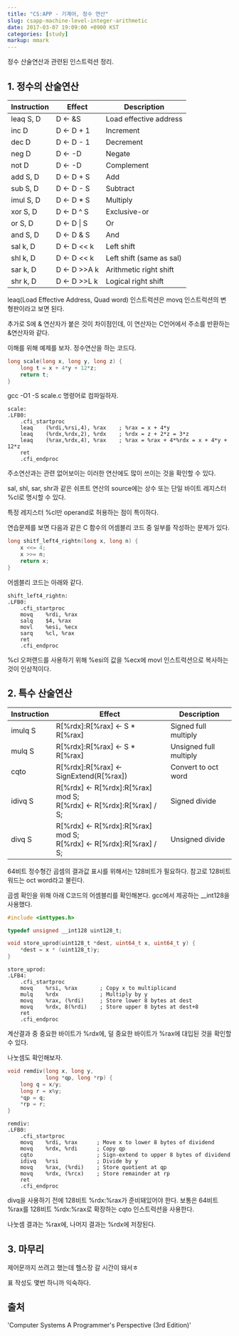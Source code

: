 ```yaml
---
title: "CS:APP - 기계어, 정수 연산"
slug: csapp-machine-level-integer-arithmetic
date: 2017-03-07 19:09:00 +0900 KST
categories: [study]
markup: mmark
---
```


정수 산술연산과 관련된 인스트럭션 정리.

## 1. 정수의 산술연산

| Instruction | Effect        | Description              |
| ----------- | ------------- | ------------------------ |
| leaq S, D   | D <\- &S      | Load effective address   |
| inc D       | D <\- D + 1   | Increment                |
| dec D       | D <\- D - 1   | Decrement                |
| neg D       | D <\- -D      | Negate                   |
| not D       | D <\- -D      | Complement               |
| add S, D    | D <\- D + S   | Add                      |
| sub S, D    | D <\- D - S   | Subtract                 |
| imul S, D   | D <\- D * S   | Multiply                 |
| xor S, D    | D <\- D ^ S   | Exclusive-or             |
| or S, D     | D <\- D \| S  | Or                       |
| and S, D    | D <\- D & S   | And                      |
| sal k, D    | D <\- D << k  | Left shift               |
| shl k, D    | D <\- D << k  | Left shift (same as sal) |
| sar k, D    | D <\- D >>A k | Arithmetic right shift   |
| shr k, D    | D <\- D >>L k | Logical right shift      |

leaq(Load Effective Address, Quad word) 인스트럭션은
movq 인스트럭션의 변형판이라고 보면 된다.

추가로 S에 & 연산자가 붙은 것이 차이점인데,
이 연산자는 C언어에서 주소를 반환하는 &연산자와 같다.

이해를 위해 예제를 보자. 정수연산을 하는 코드다.

```c
long scale(long x, long y, long z) {
    long t = x + 4*y + 12*z;
    return t;
}
```

gcc -O1 -S scale.c 명령어로 컴파일하자.

```x86asm
scale:
.LFB0:
    .cfi_startproc
    leaq    (%rdi,%rsi,4), %rax    ; %rax = x + 4*y
    leaq    (%rdx,%rdx,2), %rdx    ; %rdx = z + 2*z = 3*z
    leaq    (%rax,%rdx,4), %rax    ; %rax = %rax + 4*%rdx = x + 4*y + 12*z
    ret
    .cfi_endproc
```

주소연산과는 관련 없어보이는 이러한 연산에도 많이 쓰이는 것을 확인할 수 있다.

sal, shl, sar, shr과 같은 쉬프트 연산의 source에는
상수 또는 단일 바이트 레지스터 %cl로 명시할 수 있다.

특정 레지스터 %cl만 operand로 허용하는 점이 특이하다.

연습문제를 보면 다음과 같은 C 함수의 어셈블리 코드 중 일부를 작성하는 문제가 있다.

```c
long shitf_left4_rightn(long x, long n) {
    x <<= 4;
    x >>= n;
    return x;
}
```

어셈블리 코드는 아래와 같다.

```x86asm
shift_left4_rightn:
.LFB0:
    .cfi_startproc
    movq    %rdi, %rax
    salq    $4, %rax
    movl    %esi, %ecx
    sarq    %cl, %rax
    ret
    .cfi_endproc
```

%cl 오퍼랜드를 사용하기 위해 %esi의 값을
%ecx에 movl 인스트럭션으로 복사하는 것이 인상적이다.

## 2. 특수 산술연산

| Instruction | Effect                                                                 | Description            |
| ----------- | ---------------------------------------------------------------------- | ---------------------- |
| imulq S     | R[%rdx]:R[%rax] <\- S * R[%rax]                                        | Signed full multiply   |
| mulq S      | R[%rdx]:R[%rax] <\- S * R[%rax]                                        | Unsigned full multiply |
| cqto        | R[%rdx]:R[%rax] <\- SignExtend(R[%rax])                                | Convert to oct word    |
| idivq S     | R[%rdx] <\- R[%rdx]:R[%rax] mod S;<br>R[%rdx] <\- R[%rdx]:R[%rax] / S; | Signed divide          |
| divq S      | R[%rdx] <\- R[%rdx]:R[%rax] mod S;<br>R[%rdx] <\- R[%rdx]:R[%rax] / S; | Unsigned divide        |

64비트 정수형간 곱셈의 결과값 표시를 위해서는 128비트가 필요하다.
참고로 128비트 워드는 oct word라고 불린다.

곱셈 확인을 위해 아래 C코드의 어셈블리를 확인해본다.
gcc에서 제공하는 __int128을 사용했다.

```c
#include <inttypes.h>

typedef unsigned __int128 uint128_t;

void store_uprod(uint128_t *dest, uint64_t x, uint64_t y) {
    *dest = x * (uint128_t)y;
}
```

```x86asm
store_uprod:
.LFB4:
    .cfi_startproc
    movq    %rsi, %rax       ; Copy x to multiplicand
    mulq    %rdx             ; Multiply by y
    movq    %rax, (%rdi)     ; Store lower 8 bytes at dest
    movq    %rdx, 8(%rdi)    ; Store upper 8 bytes at dest+8
    ret
    .cfi_endproc
```

계산결과 중 중요한 바이트가 %rdx에,
덜 중요한 바이트가 %rax에 대입된 것을 확인할 수 있다.

나눗셈도 확인해보자.

```c
void remdiv(long x, long y,
            long *qp, long *rp) {
    long q = x/y;
    long r = x%y;
    *qp = q;
    *rp = r;
}
```

```x86asm
remdiv:
.LFB0:
    .cfi_startproc
    movq    %rdi, %rax      ; Move x to lower 8 bytes of dividend
    movq    %rdx, %rdi      ; Copy qp
    cqto                    ; Sign-extend to upper 8 bytes of dividend
    idivq   %rsi            ; Divide by y
    movq    %rax, (%rdi)    ; Store quotient at qp
    movq    %rdx, (%rcx)    ; Store remainder at rp
    ret
    .cfi_endproc
```

divq을 사용하기 전에 128비트 %rdx:%rax가 준비돼있어야 한다.
보통은 64비트 %rax를 128비트 %rdx:%rax로 확장하는 cqto 인스트럭션을 사용한다.

나눗셈 결과는 %rax에, 나머지 결과는 %rdx에 저장된다.

## 3. 마무리

제어문까지 쓰려고 했는데 헬스장 갈 시간이 돼서ㅎ

표 작성도 몇번 하니까 익숙하다.

## 출처

'Computer Systems A Programmer's Perspective (3rd Edition)'
